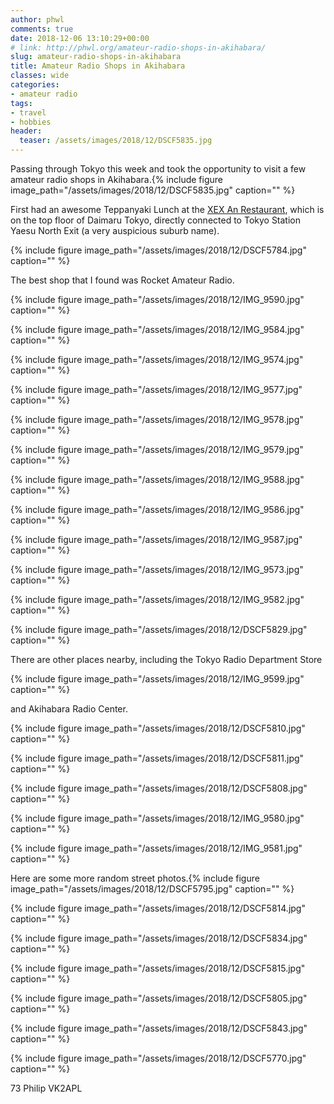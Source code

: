 ```yaml
---
author: phwl
comments: true
date: 2018-12-06 13:10:29+00:00
# link: http://phwl.org/amateur-radio-shops-in-akihabara/
slug: amateur-radio-shops-in-akihabara
title: Amateur Radio Shops in Akihabara
classes: wide
categories:
- amateur radio
tags:
- travel
- hobbies
header:
  teaser: /assets/images/2018/12/DSCF5835.jpg
---
```


Passing through Tokyo this week and took the opportunity to visit a few amateur radio shops in Akihabara.{% include figure image_path="/assets/images/2018/12/DSCF5835.jpg" caption="" %}

First had an awesome Teppanyaki Lunch at the [XEX An Restaurant](http://www.xexgroup.jp/tokyo), which is on the top floor of Daimaru Tokyo, directly connected to Tokyo Station Yaesu North Exit (a very auspicious suburb name).

{% include figure image_path="/assets/images/2018/12/DSCF5784.jpg" caption="" %}



The best shop that I found was Rocket Amateur Radio.



{% include figure image_path="/assets/images/2018/12/IMG_9590.jpg" caption="" %}

{% include figure image_path="/assets/images/2018/12/IMG_9584.jpg" caption="" %}

{% include figure image_path="/assets/images/2018/12/IMG_9574.jpg" caption="" %}

{% include figure image_path="/assets/images/2018/12/IMG_9577.jpg" caption="" %}

{% include figure image_path="/assets/images/2018/12/IMG_9578.jpg" caption="" %}

{% include figure image_path="/assets/images/2018/12/IMG_9579.jpg" caption="" %}

{% include figure image_path="/assets/images/2018/12/IMG_9588.jpg" caption="" %}

{% include figure image_path="/assets/images/2018/12/IMG_9586.jpg" caption="" %}

{% include figure image_path="/assets/images/2018/12/IMG_9587.jpg" caption="" %}

{% include figure image_path="/assets/images/2018/12/IMG_9573.jpg" caption="" %}

{% include figure image_path="/assets/images/2018/12/IMG_9582.jpg" caption="" %}

{% include figure image_path="/assets/images/2018/12/DSCF5829.jpg" caption="" %}

There are other places nearby, including the Tokyo Radio Department Store



{% include figure image_path="/assets/images/2018/12/IMG_9599.jpg" caption="" %}

and Akihabara Radio Center.



{% include figure image_path="/assets/images/2018/12/DSCF5810.jpg" caption="" %}

{% include figure image_path="/assets/images/2018/12/DSCF5811.jpg" caption="" %}

{% include figure image_path="/assets/images/2018/12/DSCF5808.jpg" caption="" %}

{% include figure image_path="/assets/images/2018/12/IMG_9580.jpg" caption="" %}

{% include figure image_path="/assets/images/2018/12/IMG_9581.jpg" caption="" %}

Here are some more random street photos.{% include figure image_path="/assets/images/2018/12/DSCF5795.jpg" caption="" %}

{% include figure image_path="/assets/images/2018/12/DSCF5814.jpg" caption="" %}

{% include figure image_path="/assets/images/2018/12/DSCF5834.jpg" caption="" %}

{% include figure image_path="/assets/images/2018/12/DSCF5815.jpg" caption="" %}

{% include figure image_path="/assets/images/2018/12/DSCF5805.jpg" caption="" %}

{% include figure image_path="/assets/images/2018/12/DSCF5843.jpg" caption="" %}

{% include figure image_path="/assets/images/2018/12/DSCF5770.jpg" caption="" %}

73 Philip VK2APL
